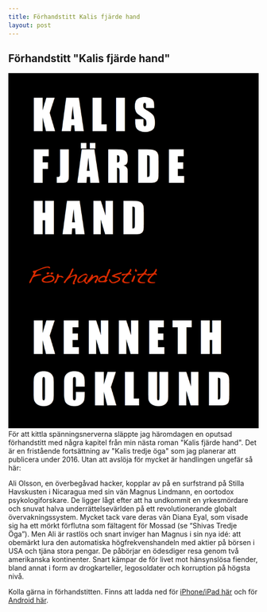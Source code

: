 ```yaml
---
title: Förhandstitt Kalis fjärde hand
layout: post
---
```

## Förhandstitt "Kalis fjärde hand"
<img src="/images/kali_preview_cover.jpg" class="shadow img-center" />
För att kittla spänningsnerverna släppte jag häromdagen en oputsad förhandstitt med några kapitel från min nästa roman "Kalis fjärde hand". Det är en fristående fortsättning av "Kalis tredje öga" som jag planerar att publicera under 2016. Utan att avslöja för mycket är handlingen ungefär så här:

Ali Olsson, en överbegåvad hacker, kopplar av på en surfstrand på Stilla Havskusten i Nicaragua med sin vän Magnus Lindmann, en oortodox psykologiforskare. De ligger lågt efter att ha undkommit en yrkesmördare och snuvat halva underrättelsevärlden på ett revolutionerande globalt övervakningssystem. Mycket tack vare deras vän Diana Eyal, som visade sig ha ett mörkt förflutna som fältagent för Mossad (se “Shivas Tredje Öga”). Men Ali är rastlös och snart inviger han Magnus i sin nya idé: att obemärkt lura den automatiska högfrekvenshandeln med aktier på börsen i USA och tjäna stora pengar. De påbörjar en ödesdiger resa genom två amerikanska kontinenter. Snart kämpar de för livet mot hänsynslösa fiender, bland annat i form av drogkarteller, legosoldater och korruption på högsta nivå.

Kolla gärna in förhandstitten. Finns att ladda ned för [iPhone/iPad här](https://itunes.apple.com/se/book/kalis-fjarde-hand-forhandstitt/id1043282667?mt=11) och för [Android här](https://play.google.com/store/books/details/Kenneth_Ocklund_Kalis_fj%C3%A4rde_hand_F%C3%B6rhandstitt?id=n6-ZCgAAQBAJ).